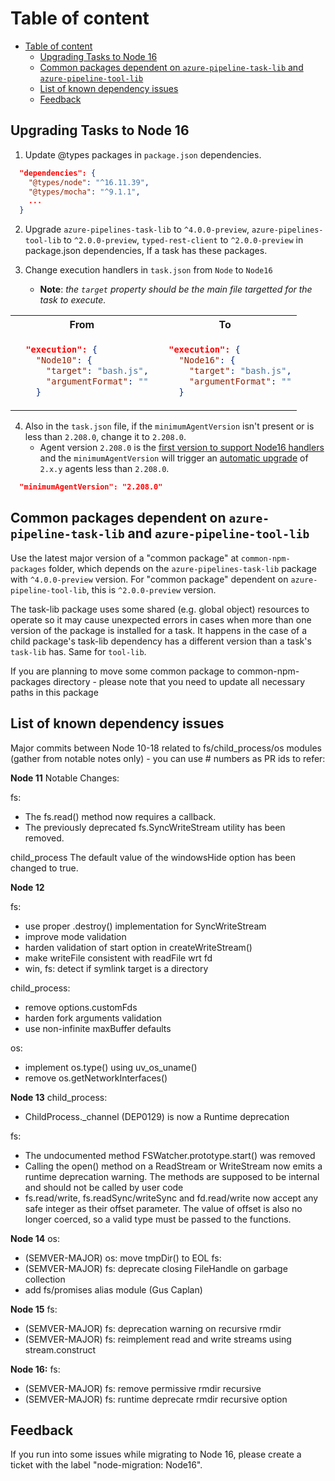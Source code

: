 # Table of content
- [Table of content](#table-of-content)
  - [Upgrading Tasks to Node 16](#upgrading-tasks-to-node-16)
  - [Common packages dependent on `azure-pipeline-task-lib` and `azure-pipeline-tool-lib`](#common-packages-dependent-on-azure-pipeline-task-lib-and-azure-pipeline-tool-lib)
  - [List of known dependency issues](#list-of-known-dependency-issues)
  - [Feedback](#feedback)

## Upgrading Tasks to Node 16
  
1. Update @types packages in `package.json` dependencies.

```json
  "dependencies": {
    "@types/node": "^16.11.39",
    "@types/mocha": "^9.1.1",
    ...
  }
```
2. Upgrade `azure-pipelines-task-lib` to `^4.0.0-preview`, `azure-pipelines-tool-lib` to `^2.0.0-preview`, `typed-rest-client` to `^2.0.0-preview` in package.json dependencies, If a task has these packages.

3. Change execution handlers in `task.json` from `Node` to `Node16`
   * **Note**: _the `target` property should be the main file targetted for the task to execute._

<table>
<tr>
<th>From</th>
<th>To</th>
</tr>
<tr>
<td>

```json
  "execution": {
    "Node10": {
      "target": "bash.js",
      "argumentFormat": ""
    }
```

</td>
<td>

```json
  "execution": {
    "Node16": {
      "target": "bash.js",
      "argumentFormat": ""
    }
```

</td>
</tr>
</table>

4. Also in the `task.json` file, if the `minimumAgentVersion` isn't present or is less than `2.208.0`, change it to `2.208.0`.
   * Agent version `2.208.0` is the [first version to support Node16 handlers](https://github.com/microsoft/azure-pipelines-agent/releases/tag/v2.208.0) and the `minimumAgentVersion` will trigger an [automatic upgrade](https://docs.microsoft.com/en-us/azure/devops/pipelines/agents/agents?view=azure-devops&tabs=browser#agent-version-and-upgrades) of `2.x.y` agents less than `2.208.0`.

```json
  "minimumAgentVersion": "2.208.0"
```

## Common packages dependent on `azure-pipeline-task-lib` and `azure-pipeline-tool-lib`

Use the latest major version of a "common package" at `common-npm-packages` folder, which depends on the `azure-pipelines-task-lib` package with `^4.0.0-preview` version. For "common package" dependent on `azure-pipeline-tool-lib`, this is `^2.0.0-preview` version.

The task-lib package uses some shared (e.g. global object) resources to operate so it may cause unexpected errors in cases when more than one version of the package is installed for a task. It happens in the case of a child package's task-lib dependency has a different version than a task's `task-lib` has. Same for `tool-lib`.

If you are planning to move some common package to common-npm-packages directory - please note that you need to update all necessary paths in this package

## List of known dependency issues

Major commits between Node 10-18 related to fs/child_process/os modules (gather from notable notes only) - you can use # numbers as PR ids to refer:

**Node 11**
Notable Changes:

fs:
- The fs.read() method now requires a callback.
- The previously deprecated fs.SyncWriteStream utility has been removed.

child_process
The default value of the windowsHide option has been changed to true.

**Node 12**

fs:
- use proper .destroy() implementation for SyncWriteStream
- improve mode validation
- harden validation of start option in createWriteStream()
- make writeFile consistent with readFile wrt fd
- win, fs: detect if symlink target is a directory

child_process:
- remove options.customFds
- harden fork arguments validation
- use non-infinite maxBuffer defaults

os:
- implement os.type() using uv_os_uname()
- remove os.getNetworkInterfaces()

**Node 13**
child_process:
- ChildProcess._channel (DEP0129) is now a Runtime deprecation

fs:
- The undocumented method FSWatcher.prototype.start() was removed
- Calling the open() method on a ReadStream or WriteStream now emits a runtime deprecation warning. The methods are supposed to be internal and should not be called by user code
- fs.read/write, fs.readSync/writeSync and fd.read/write now accept any safe integer as their offset parameter. The value of offset is also no longer coerced, so a valid type must be passed to the functions.

**Node 14**
os: 
- (SEMVER-MAJOR) os: move tmpDir() to EOL
fs:
- (SEMVER-MAJOR) fs: deprecate closing FileHandle on garbage collection
- add fs/promises alias module (Gus Caplan)

**Node 15**
fs:
- (SEMVER-MAJOR) fs: deprecation warning on recursive rmdir
- (SEMVER-MAJOR) fs: reimplement read and write streams using stream.construct

**Node 16:**
fs:
- (SEMVER-MAJOR) fs: remove permissive rmdir recursive
- (SEMVER-MAJOR) fs: runtime deprecate rmdir recursive option

## Feedback

If you run into some issues while migrating to Node 16, please create a ticket with the label "node-migration: Node16".